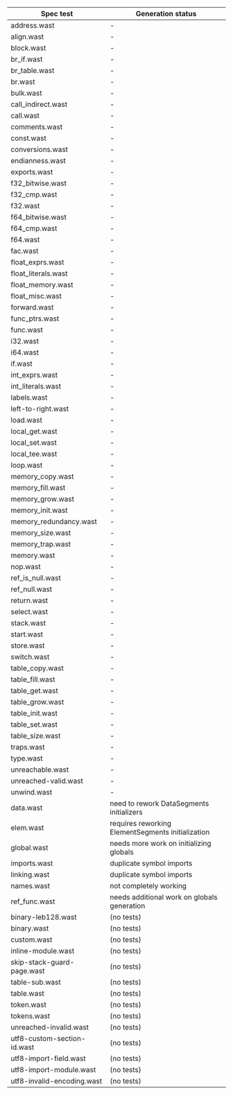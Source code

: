 | Spec test                   | Generation status |
| ---                         | --- |
| address.wast                | -   |
| align.wast                  | -   |
| block.wast                  | -   |
| br_if.wast                  | -   |
| br_table.wast               | -   |
| br.wast                     | -   |
| bulk.wast                   | -   |
| call_indirect.wast          | -   |
| call.wast                   | -   |
| comments.wast               | -   |
| const.wast                  | -   |
| conversions.wast            | -   |
| endianness.wast             | -   |
| exports.wast                | -   |
| f32_bitwise.wast            | -   |
| f32_cmp.wast                | -   |
| f32.wast                    | -   |
| f64_bitwise.wast            | -   |
| f64_cmp.wast                | -   |
| f64.wast                    | -   |
| fac.wast                    | -   |
| float_exprs.wast            | -   |
| float_literals.wast         | -   |
| float_memory.wast           | -   |
| float_misc.wast             | -   |
| forward.wast                | -   |
| func_ptrs.wast              | -   |
| func.wast                   | -   |
| i32.wast                    | -   |
| i64.wast                    | -   |
| if.wast                     | -   |
| int_exprs.wast              | -   |
| int_literals.wast           | -   |
| labels.wast                 | -   |
| left-to-right.wast          | -   |
| load.wast                   | -   |
| local_get.wast              | -   |
| local_set.wast              | -   |
| local_tee.wast              | -   |
| loop.wast                   | -   |
| memory_copy.wast            | -   |
| memory_fill.wast            | -   |
| memory_grow.wast            | -   |
| memory_init.wast            | -   |
| memory_redundancy.wast      | -   |
| memory_size.wast            | -   |
| memory_trap.wast            | -   |
| memory.wast                 | -   |
| nop.wast                    | -   |
| ref_is_null.wast            | -   |
| ref_null.wast               | -   |
| return.wast                 | -   |
| select.wast                 | -   |
| stack.wast                  | -   |
| start.wast                  | -   |
| store.wast                  | -   |
| switch.wast                 | -   |
| table_copy.wast             | -   |
| table_fill.wast             | -   |
| table_get.wast              | -   |
| table_grow.wast             | -   |
| table_init.wast             | -   |
| table_set.wast              | -   |
| table_size.wast             | -   |
| traps.wast                  | -   |
| type.wast                   | -   |
| unreachable.wast            | -   |
| unreached-valid.wast        | -   |
| unwind.wast                 | -   |
| data.wast                   | need to rework DataSegments initializers |
| elem.wast                   | requires reworking ElementSegments initialization |
| global.wast                 | needs more work on initializing globals |
| imports.wast                | duplicate symbol imports |
| linking.wast                | duplicate symbol imports |
| names.wast                  | not completely working |
| ref_func.wast               | needs additional work on globals generation |
| binary-leb128.wast          | (no tests) |
| binary.wast                 | (no tests) |
| custom.wast                 | (no tests) |
| inline-module.wast          | (no tests) |
| skip-stack-guard-page.wast  | (no tests) |
| table-sub.wast              | (no tests) |
| table.wast                  | (no tests) |
| token.wast                  | (no tests) |
| tokens.wast                 | (no tests) |
| unreached-invalid.wast      | (no tests) |
| utf8-custom-section-id.wast | (no tests) |
| utf8-import-field.wast      | (no tests) |
| utf8-import-module.wast     | (no tests) |
| utf8-invalid-encoding.wast  | (no tests) |
